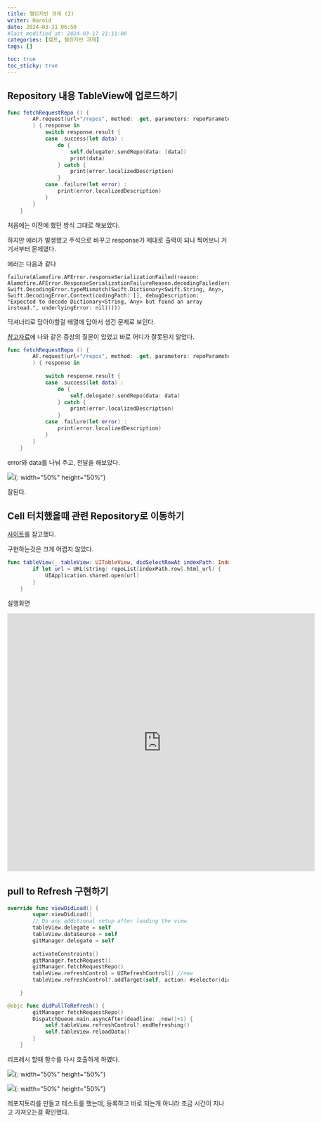 ```yaml
---
title: 챌린지반 과제 (2)
writer: Harold
date: 2024-03-31 06:50
#last_modified_at: 2024-03-17 21:11:00
categories: [캠프, 챌린지반 과제]
tags: []

toc: true
toc_sticky: true
---
```


## Repository 내용 TableView에 업로드하기

```swift
func fetchRequestRepo () {
        AF.request(url+"/repos", method: .get, parameters: repoParameter).responseDecodable(of: GitRepoModel.self
        ) { response in
            switch response.result {
            case .success(let data) :
                do {
                    self.delegate?.sendRepo(data: [data])
                    print(data)
                } catch {
                    print(error.localizedDescription)
                }
            case .failure(let error) :
                print(error.localizedDescription)
            }
        }
    }
```

처음에는 이전에 했던 방식 그대로 해보았다.

하지만 에러가 발생했고 주석으로 바꾸고 response가 제대로 출력이 되나 찍어보니 거기서부터 문제였다.

에러는 다음과 같다

```
failure(Alamofire.AFError.responseSerializationFailed(reason: Alamofire.AFError.ResponseSerializationFailureReason.decodingFailed(error: Swift.DecodingError.typeMismatch(Swift.Dictionary<Swift.String, Any>, Swift.DecodingError.Context(codingPath: [], debugDescription: "Expected to decode Dictionary<String, Any> but found an array instead.", underlyingError: nil)))))
```

딕셔너리로 담아야할걸 배열에 담아서 생긴 문제로 보인다.

[참고자료](https://stackoverflow.com/questions/51866586/decoding-error-expected-to-decode-dictionarystring-any-but-found-an-array)에 나와 같은 증상의 질문이 있었고 바로 어디가 잘못된지 알았다.

```swift
func fetchRequestRepo () {
        AF.request(url+"/repos", method: .get, parameters: repoParameter).responseDecodable(of: [GitRepoModel].self
        ) { response in
            
            switch response.result {
            case .success(let data) :
                do {
                    self.delegate?.sendRepo(data: data)
                } catch {
                    print(error.localizedDescription)
                }
            case .failure(let error) :
                print(error.localizedDescription)
            }
        }
    }
```

error와 data를 나눠 주고, 전달을 해보았다.

![](https://i.esdrop.com/d/f/NrA2xlqacz/4gYnJUsAQy.png){: width="50%" height="50%"}

잘된다.

## Cell 터치했을때 관련 Repository로 이동하기

[사이트](https://www.hackingwithswift.com/example-code/system/how-to-open-a-url-in-safari)를 참고했다.

구현하는것은 크게 어렵지 않았다.

```swift
func tableView(_ tableView: UITableView, didSelectRowAt indexPath: IndexPath) {
        if let url = URL(string: repoList[indexPath.row].html_url) {
            UIApplication.shared.open(url)
        }
    }
```

실행화면

<iframe width="700" height="587" src="https://drive.google.com/file/d/1pZL_JBvcIjYIxR4naJhJm5ftns_fUZCJ/preview" frameborder="0" allow="accelerometer; autoplay; encrypted-media; gyroscope; picture-in-picture" allowfullscreen></iframe>

## pull to Refresh 구현하기

```swift
override func viewDidLoad() {
        super.viewDidLoad()
        // Do any additional setup after loading the view.
        tableView.delegate = self
        tableView.dataSource = self
        gitManager.delegate = self
        
        activateConstraints()
        gitManager.fetchRequest()
        gitManager.fetchRequestRepo()
        tableView.refreshControl = UIRefreshControl() //new
        tableView.refreshControl?.addTarget(self, action: #selector(didPullToRefresh), for: .valueChanged) //new
        
    }

@objc func didPullToRefresh() {
        gitManager.fetchRequestRepo()
        DispatchQueue.main.asyncAfter(deadline: .now()+1) {
            self.tableView.refreshControl?.endRefreshing()
            self.tableView.reloadData()
        }
    } 
```

리프레시 할때 함수를 다시 호출하게 하였다.

![](https://i.esdrop.com/d/f/NrA2xlqacz/qYntQjCmoK.gif){: width="50%" height="50%"}

![](https://i.esdrop.com/d/f/NrA2xlqacz/mDRbz9I1b6.gif){: width="50%" height="50%"}

레포지토리를 만들고 테스트를 했는데, 등록하고 바로 되는게 아니라 조금 시간이 지나고 가져오는걸 확인했다.